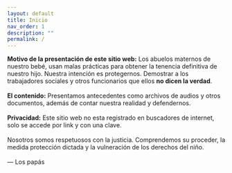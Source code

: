 ```yaml
---
layout: default
title: Inicio
nav_order: 1
description: ""
permalink: /
---
```


<strong>Motivo de la presentación de este sitio web:</strong>
Los abuelos maternos de nuestro bebé, usan malas prácticas para obtener la tenencia definitiva de nuestro hijo. Nuestra intención es protegernos. Demostrar a los trabajadores sociales y otros funcionarios que ellos <b>no dicen la verdad</b>.
<br><br>
<b>El contenido:</b>
Presentamos antecedentes como archivos de audios y otros documentos, además de contar nuestra realidad y defendernos.
<br><br>
<b>Privacidad:</b> Este sitio web no esta registrado en buscadores de internet, solo se accede por link y con una clave.
<br><br>
Nosotros somos respetuosos con la justicia. Comprendemos su proceder, la medida protección dictada y la vulneración de los derechos del niño.
<br><br>
 — Los papás

